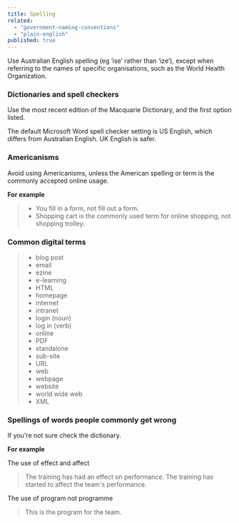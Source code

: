 ```yaml
---
title: Spelling
related:
  - "government-naming-conventions"
  - "plain-english"
published: true
---
```


Use Australian English spelling (eg ‘ise’ rather than ‘ize’), except when referring to the names of specific organisations, such as the World Health Organization.

### Dictionaries and spell checkers

Use the most recent edition of the Macquarie Dictionary, and the first option listed.

The default Microsoft Word spell checker setting is US English, which differs from Australian English. UK English is safer.

### Americanisms

Avoid using Americanisms, unless the American spelling or term is the commonly accepted online usage.

**For example**

> - You fill in a form, not fill out a form.
> - Shopping cart is the commonly used term for online shopping, not shopping trolley.

### Common digital terms

> - blog post
> - email
> - ezine
> - e-learning
> - HTML
> - homepage
> - internet
> - intranet
> - login (noun)
> - log in (verb)
> - online
> - PDF
> - standalone
> - sub-site
> - URL
> - web
> - webpage
> - website
> - world wide web
> - XML

### Spellings of words people commonly get wrong

If you're not sure check the dictionary.

**For example**

The use of effect and affect

> The training has had an effect on performance. The training has started to affect the team's performance.

The use of program not programme

> This is the program for the team.
